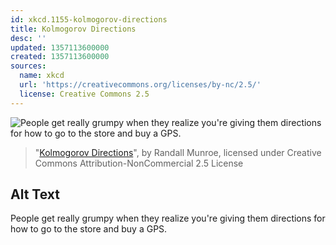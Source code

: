 ```yaml
---
id: xkcd.1155-kolmogorov-directions
title: Kolmogorov Directions
desc: ''
updated: 1357113600000
created: 1357113600000
sources:
  name: xkcd
  url: 'https://creativecommons.org/licenses/by-nc/2.5/'
  license: Creative Commons 2.5
---
```

![People get really grumpy when they realize you're giving them directions for how to go to the store and buy a GPS.](https://imgs.xkcd.com/comics/kolmogorov_directions.png)
> "[Kolmogorov Directions](https://xkcd.com/1155/)", by Randall Munroe, licensed under Creative Commons Attribution-NonCommercial 2.5 License

## Alt Text
People get really grumpy when they realize you're giving them directions for how to go to the store and buy a GPS.
